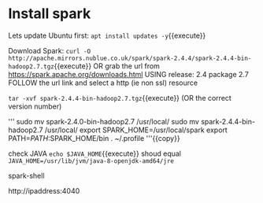 # Install spark


Lets update Ubuntu first:
`apt install updates -y`{{execute}}

Download Spark:
`curl -O http://apache.mirrors.nublue.co.uk/spark/spark-2.4.4/spark-2.4.4-bin-hadoop2.7.tgz`{{execute}}
OR grab the url from https://spark.apache.org/downloads.html
USING  release: 2.4
      package 2.7
FOLLOW the url link and select a http (ie non ssl) resource


`tar -xvf spark-2.4.4-bin-hadoop2.7.tgz`{{execute}}
(OR the correct version number)


'''
sudo mv spark-2.4.0-bin-hadoop2.7 /usr/local/
sudo mv spark-2.4.4-bin-hadoop2.7 /usr/local/
export SPARK_HOME=/usr/local/spark
export PATH=$PATH:$SPARK_HOME/bin
. ~/.profile
'''{{copy}}

check JAVA
`echo $JAVA_HOME`{{execute}}
shoud equal
`JAVA_HOME=/usr/lib/jvm/java-8-openjdk-amd64/jre`

spark-shell

http://ipaddress:4040